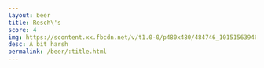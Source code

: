 ```yaml
---
layout: beer
title: Resch\'s
score: 4
img: https://scontent.xx.fbcdn.net/v/t1.0-0/p480x480/484746_10151563946993745_129350151_n.jpg?oh=1b1d427b65447b49ae8765898cf94b6d&oe=58C3DDDC
desc: A bit harsh
permalink: /beer/:title.html
---
```

